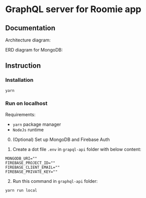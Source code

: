# GraphQL server for Roomie app

## Documentation

Architecture diagram:

ERD diagram for MongoDB:

## Instruction

### Installation

```bash
yarn
```

### Run on localhost

Requirements:

- `yarn` package manager
- `NodeJs` runtime

0. (Optional) Set up MongoDB and Firebase Auth

1. Create a dot file `.env` in `grapql-api` folder with below content:

```.env
MONGODB_URI=""
FIREBASE_PROJECT_ID=""
FIREBASE_CLIENT_EMAIL=""
FIREBASE_PRIVATE_KEY=""
```

2. Run this command in `graphql-api` folder:

```bash
yarn run local
```
